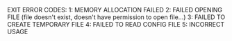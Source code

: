 EXIT ERROR CODES:
1: MEMORY ALLOCATION FAILED
2: FAILED OPENING FILE (file doesn't exist, doesn't have permission to open file...)
3: FAILED TO CREATE TEMPORARY FILE
4: FAILED TO READ CONFIG FILE
5: INCORRECT USAGE